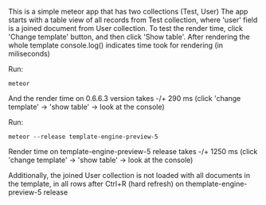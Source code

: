 This is a simple meteor app that has two collections (Test, User)
The app starts with a table view of all records from Test collection, where 'user' field is a joined document from User collection.
To test the render time, click 'Change template' button, and then click 'Show table'. After rendering the whole template console.log() indicates time took for rendering (in miliseconds)

Run:

	meteor
And the render time on 0.6.6.3 version takes -/+ 290 ms (click 'change template' -> 'show table' -> look at the console)

Run:

	meteor --release template-engine-preview-5
Render time on template-engine-preview-5 release takes -/+ 1250 ms (click 'change template' -> 'show table' -> look at the console)

Additionally, the joined User collection is not loaded with all documents in the template, in all rows after Ctrl+R (hard refresh) on themplate-engine-preview-5 release
